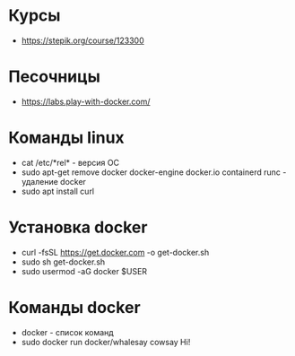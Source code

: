 # Курсы
- https://stepik.org/course/123300

# Песочницы
- https://labs.play-with-docker.com/

# Команды linux
- cat /etc/\*rel\* - версия ОС 
- sudo apt-get remove docker docker-engine docker.io containerd runc - удаление docker
- sudo apt install curl

# Установка docker
- curl -fsSL https://get.docker.com -o get-docker.sh
- sudo sh get-docker.sh
- sudo usermod -aG docker $USER

# Команды docker
- docker - список команд
- sudo docker run docker/whalesay cowsay Hi! 
